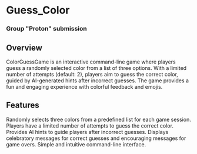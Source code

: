 # Guess_Color

### Group "Proton" submission

## Overview

ColorGuessGame is an interactive command-line game where players guess a randomly selected color from a list of three options. With a limited number of attempts (default: 2), players aim to guess the correct color, guided by AI-generated hints after incorrect guesses. The game provides a fun and engaging experience with colorful feedback and emojis.

## Features



Randomly selects three colors from a predefined list for each game session.
Players have a limited number of attempts to guess the correct color.
Provides AI hints to guide players after incorrect guesses.
Displays celebratory messages for correct guesses and encouraging messages for game overs.
Simple and intuitive command-line interface.
